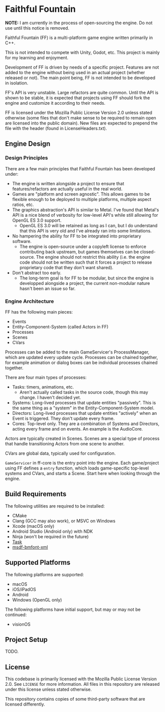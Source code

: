 # Faithful Fountain

**NOTE:** I am currently in the process of open-sourcing the engine. Do not use until this notice is removed.

Faithful Fountain (FF) is a multi-platform game engine written primarily in C++.

This is not intended to compete with Unity, Godot, etc. This project is mainly for my learning and enjoyment.

Development of FF is driven by needs of a specific project. Features are not added to the engine without being used in an actual project (whether released or not). The main point being, FF is not intended to be developed in isolation.

FF's API is very unstable. Large refactors are quite common. Until the API is shown to be stable, it is expected that projects using FF should fork the engine and customize it according to their needs.

FF is licensed under the Mozilla Public License Version 2.0 unless stated otherwise (some files that don't make sense to be required to remain open are licensed into the public domain). New files are expected to prepend the file with the header (found in LicenseHeaders.txt).

## Engine Design

### Design Principles
There are a few main principles that Faithful Fountain has been developed under:
 - The engine is written alongside a project to ensure that features/refactors are actually useful in the real world.
 - Games are "platform and screen agnostic". This allows games to be flexible enough to be deployed to multiple platforms, multiple aspect ratios, etc.
 - The graphics abstraction's API is similar to Metal. I've found that Metal's API is a nice blend of verbosity for low-level API's while still allowing for OpenGL ES 3.0 support.
    - OpenGL ES 3.0 will be retained as long as I can, but I do understand that this API is very old and I've already ran into some limitations.
 - No hampering the ability for FF to be integrated into proprietary software.
    - The engine is open-source under a copyleft license to enforce contributing back upstream, but games themselves can be closed-source. The engine should not restrict this ability (i.e. the engine code should not be written such that it forces a project to release proprietary code that they don't want shared).
 - Don't abstract too early.
    - The long-term goal is for FF to be modular, but since the engine is developped alongside a project, the current non-modular nature hasn't been an issue so far.

### Engine Architecture
FF has the following main pieces:
 - Events
 - Entity-Component-System (called Actors in FF)
 - Processes
 - Scenes
 - CVars

Processes can be added to the main GameServicer's ProcessManager, which are updated every update cycle. Processes can be chained together, for example animation or dialog boxes can be individual processes chained together.

There are four main types of processes:
 - Tasks: timers, animations, etc.
    - Aren't actually called tasks in the source code, though this may change. I haven't decided yet.
 - Systems: Long-lived processes that update entities "passively". This is the same thing as a "system" in the Entity-Component-System model.
 - Directors: Long-lived processes that update entities "actively" when an Event is triggered. They don't update every frame.
 - Cores: Top-level only. They are a combination of Systems and Directors, acting every frame and on events. An example is the AudioCore.

Actors are typically created in Scenes. Scenes are a special type of process that handle transitioning Actors from one scene to another.

CVars are global data, typically used for configuration.

`GameServicer` in ff-core is the entry point into the engine. Each game/project using FF defines a `entry` function, which loads game-specific top-level systems and CVars, and starts a Scene. Start here when looking through the engine.

## Build Requirements
The following utilities are required to be installed:
 - CMake
 - Clang (GCC may also work), or MSVC on Windows
 - Xcode (macOS only)
 - Android Studio (Android only) with NDK
 - Ninja (won't be required in the future)
 - [Task](https://taskfile.dev)
 - [msdf-bmfont-xml](https://github.com/soimy/msdf-bmfont-xml)

## Supported Platforms
The following platforms are supported:
 - macOS
 - iOS/iPadOS
 - Android
 - Windows (OpenGL only)

The following platforms have initial support, but may or may not be continued:
 - visionOS

## Project Setup

TODO.

## License

This codebase is primarily licensed with the Mozilla Public License Version 2.0. See `LICENSE` for more information. All files in this repository are released under this license unless stated otherwise.

This repository contains copies of some third-party software that are licensed differently.

